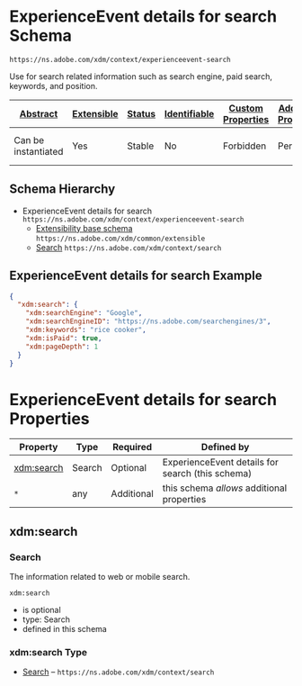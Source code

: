 
# ExperienceEvent details for search Schema

```
https://ns.adobe.com/xdm/context/experienceevent-search
```

Use for search related information such as search engine, paid search, keywords, and position.

| [Abstract](../../../abstract.md) | [Extensible](../../../extensions.md) | [Status](../../../status.md) | [Identifiable](../../../id.md) | [Custom Properties](../../../extensions.md) | [Additional Properties](../../../extensions.md) | Defined In |
|----------------------------------|--------------------------------------|------------------------------|--------------------------------|---------------------------------------------|-------------------------------------------------|------------|
| Can be instantiated | Yes | Stable | No | Forbidden | Permitted | [mixins/experience-event/experienceevent-search.schema.json](mixins/experience-event/experienceevent-search.schema.json) |
## Schema Hierarchy

* ExperienceEvent details for search `https://ns.adobe.com/xdm/context/experienceevent-search`
  * [Extensibility base schema](../../datatypes/extensible.schema.md) `https://ns.adobe.com/xdm/common/extensible`
  * [Search](../../datatypes/search.schema.md) `https://ns.adobe.com/xdm/context/search`


## ExperienceEvent details for search Example
```json
{
  "xdm:search": {
    "xdm:searchEngine": "Google",
    "xdm:searchEngineID": "https://ns.adobe.com/searchengines/3",
    "xdm:keywords": "rice cooker",
    "xdm:isPaid": true,
    "xdm:pageDepth": 1
  }
}
```

# ExperienceEvent details for search Properties

| Property | Type | Required | Defined by |
|----------|------|----------|------------|
| [xdm:search](#xdmsearch) | Search | Optional | ExperienceEvent details for search (this schema) |
| `*` | any | Additional | this schema *allows* additional properties |

## xdm:search
### Search

The information related to web or mobile search.

`xdm:search`
* is optional
* type: Search
* defined in this schema

### xdm:search Type


* [Search](../../datatypes/search.schema.md) – `https://ns.adobe.com/xdm/context/search`




